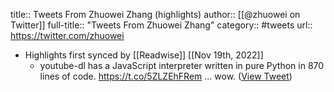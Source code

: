 title:: Tweets From Zhuowei Zhang (highlights)
author:: [[@zhuowei on Twitter]]
full-title:: "Tweets From Zhuowei Zhang"
category:: #tweets
url:: https://twitter.com/zhuowei

- Highlights first synced by [[Readwise]] [[Nov 19th, 2022]]
	- youtube-dl has a JavaScript interpreter written in pure Python in 870 lines of code.
	  https://t.co/5ZLZEhFRem
	  ... wow. ([View Tweet](https://twitter.com/zhuowei/status/1568659229887664129))
